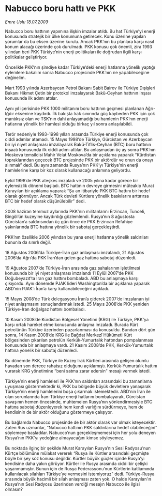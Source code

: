 # Nabucco boru hattı ve PKK

*Emre Uslu 18.07.2009*

<div class="taraf_structure_2col_1zq">
<div class="margen_n">



 <p>Nabucco boru hattının yapımına ilişkin imzalar atıldı. Bu hat Türkiye’yi enerji konusunda stratejik bir ülke konumuna getirecek. Konu üzerine yapılan yorumlar da bu eksen üzerine kurulu. Ancak PKK’nın bu planlara karşı nasıl konum alacağı üzerinde çok durulmadı. PKK konusu çok önemli, zira 1993 yılından beri PKK Türkiye’nin enerji politikaları ile doğrudan ilgili karşı politikalar geliştiriyor. <br/><br/>Öncelikle PKK’nın şimdiye kadar Türkiye’deki enerji hatlarına yönelik yaptığı eylemlere bakalım sonra Nabucco projesinde PKK’nın ne yapabileceğine değinelim. <br/><br/>Mart 1993 yılında Azerbaycan Petrol Bakanı Sabit Bairov ile Türkiye Dışişleri Bakanı Hikmet Çetin bir protokol imzalayarak Bakü-Ceyhan hattının inşası konusunda ilk adımı attılar. <br/><br/>Aynı yıl içerisinde PKK 1000 militanını boru hattının geçmesi planlanan Ağrı-Iğdır eksenine kaydırdı. İlk bakışta Irak sınırında güç kaybeden PKK için çok mantıksız olan ve TSK’nın dahi anlayamadığı bu hamlenin PKK’nın enerji hatlarına yönelik bir hamlesi olduğu birkaç yıl sonra anlaşılabildi. <br/><br/>Terör nedeniyle 1993-1998 yılları arasında Türkiye enerji konusunda çok ciddi adımlar atamadı. 15 Mayıs 1998’de Türkiye, Gürcistan ve Azerbaycan bir iyi niyet anlaşması imzalayarak Bakü-Tiflis-Ceyhan (BTC) boru hattının inşaatı konusunda ilk ciddi adımı attılar. Bu anlaşmadan üç ay sonra PKK’nın Moskova temsilcisi Mahir Velat Moskova’da bir açıklama yaparak “Kürdistan topraklarından geçecek BTC projesinde PKK bir aktördür ve onun da onayı alınmalı” dedi. Bu aynı zamanda Rusya’nın PKK’yı Türkiye’nin enerji hamlelerine karşı bir koz olarak kullanacağı anlamına geliyordu. <br/><br/>Eylül 1998’de PKK ateşkes imzaladı ve 2005 yılına kadar görece bir eylemsizlik dönemi başladı. BTC hattının devreye girmesini müteakip Murat Karayılan bir açıklama yaparak “Şu an itibariyle PKK BTC hattını bir hedef olarak görmüyor. Ancak Türk devleti Kürtlere yönelik baskılarını arttırırsa BTC bir hedef olarak düşünülebilir” dedi. <br/><br/>2008 haziran temmuz aylarında PKK’nın militanlarını Erzincan, Tunceli, Bingöl’ün kuzeyine kaydırdığı gözlemlendi. Rusya’nın 8 ağustosta Gürcistan’a saldırısından üç gün önce de PKK Erzincan Refahiye yakınlarında BTC hattına yönelik bir sabotaj gerçekleştirdi. <br/><br/>PKK’nın özellikle 2006 yılından bu yana enerji hatlarına yönelik saldırıları bununla da sınırlı değil. <br/><br/>18 Ağustos 2006’da Türkiye-İran gaz anlaşması imzalandı, 21 Ağustos 2006’da Ağrı’da PKK İran’dan gelen gaz hattına sabotaj düzenledi. <br/><br/>19 Ağustos 2007’de Türkiye-İran arasında gaz sahalarının işletilmesi konusunda bir iyi niyet anlaşması imzalandı 11 Eylül 2007’de PKK Doğubeyazıt’ta İran gaz hattını bombaladı. ABD bu anlaşmaya karşı çıkıyordu. Aynı dönemde PJAK lideri Washington’da bir açıklama yaparak ABD’nin PJAK’ı İran’a karşı kullanabileceğini açıkladı. <br/><br/>15 Mayıs 2008’de Türk delegasyonu İran’a giderek 2007’de imzalanan iyi niyet anlaşmasını sonuçlandırmak istedi. 25 Mayıs 2008’de PKK yeniden Türkiye-İran doğalgaz hattını bombaladı. <br/><br/>10 Kasım 2008’de Kürdistan Bölgesel Yönetimi (KRG) ile Türkiye, PKK’ya karşı ortak hareket etme konusunda anlaşma imzaladı. Burada Kürt petrolünün Türkiye üzerinden pazarlanması da konuşuldu. Bundan dört gün sonra, 14 Kasım 2008’de KRG ile Bağdat Merkezî Hükümeti Kürt bölgesinden çıkarılan petrolün Kerkük-Yumurtalık hattından pompalanması konusunda bir anlaşmaya vardı. 21 Kasım 2008’de PKK, Kerkük-Yumurtalık hattına yönelik bir sabotaj düzenledi. <br/><br/>Bu dönemde PKK, Türkiye ile Kuzey Irak Kürtleri arasında gelişen olumlu havadan son derece rahatsız olduğunu açıklamıştı. Kerkük-Yumurtalık hattını vurarak KRG yönetimine “beni satma zarar edersin” mesajı vermek istedi. <br/><br/>Türkiye’nin enerji hamleleri ile PKK’nın saldırıları arasındaki bu zamanlama uyuşması göstermektedir ki, PKK bu bölgede büyük devletlere yanaşarak Türkiye’nin enerji hamlelerini boşa çıkarmak istemektedir. ABD’nin İran ile olan sorunlarında İran-Türkiye enerji hatlarını bombalayarak, Gürcistan savaşının hemen öncesinde, muhtemelen Rusya’nın yönlendirmesiyle BTC hattına sabotaj düzenleyerek hem kendi varlığını sürdürmeye, hem de kendisinin de bir aktör olduğunu göstermeye çalışıyor. <br/><br/>Bu bağlamda Nabucco projesinde de bir aktör olarak var olmak isteyecektir. Zaten Rus uzmanlar, “Nabucco hattının PKK saldırılarına hedef olabileceğini” söylemeye başladılar. Nabucco’nun gerçekleşmemesi için her yolu deneyen Rusya’nın PKK’yı yedeğine almayacağını kimse söyleyemez. <br/><br/>Bu noktada ilginç bir şekilde Murat Karayılan Rusya’nın Sesi Radyosu’nun Kürtçe bölümüne mülakat vererek “Rusya ile Kürtler arasındaki geçmişte böyle bir şey söz konusu değildir. Kürtler büyük güçler içinde Rusya’yı kendisine daha yakın görüyor. Kürtler ile Rusya arasında ciddi bir çelişki yaşanmamıştır. Bunun için de Rusya Federasyonu’nun Kürtlerin katliamında kullanılacak silahları Türkiye’ye vermesini istemiyoruz” dedi. Türkiye-Rusya arasında büyük hacimli bir silah anlaşması zaten yok. O halde Karayılan’ın Rusya’nın Sesi Radyosu üzerinden verdiği mesajın Nabucco ile ilgisi olmasın?</p>
<br/>
<br/>
<br/>



<br/>


<div id="taraf_not">
</div>

</div>


</div>
